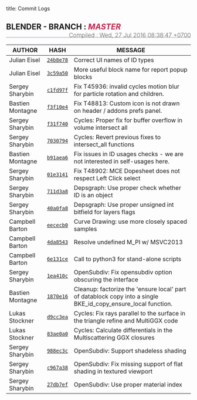 title: Commit Logs

<h2 style="border-bottom: 3px solid #cfd8dc; padding-bottom:15px;">
  <i class="bf-blender"></i> BLENDER - BRANCH :
  <i style="text-transform:uppercase;color:#c7254e">master</i>
  <span style="font-size:16px;font-weight:200;float:right;"> Compiled :
    <time class="timeago" datetime="Wed, 27 Jul 2016 08:38:47 +0700">Wed, 27 Jul 2016 08:38:47 +0700</time>
  </span>
</h2>

AUTHOR | HASH | MESSAGE
--- | --- | ---
Julian Eisel | [`24b8e78`](https://developer.blender.org/rB24b8e78) | Correct UI names of ID types
Julian Eisel | [`3c59a50`](https://developer.blender.org/rB3c59a50) | More useful block name for report popup blocks
Sergey Sharybin | [`c1fd97f`](https://developer.blender.org/rBc1fd97f) | Fix T45936: invalid cycles motion blur for particle rotation and children.
Bastien Montagne | [`f3f10e4`](https://developer.blender.org/rBf3f10e4) | Fix T48813: Custom icon is not drawn on header / addons prefs panel.
Sergey Sharybin | [`f31f740`](https://developer.blender.org/rBf31f740) | Cycles: Proper fix for buffer overflow in volume intersect all
Sergey Sharybin | [`7030794`](https://developer.blender.org/rB7030794) | Cycles: Revert previous fixes to intersect_all functions
Bastien Montagne | [`b91aea6`](https://developer.blender.org/rBb91aea6) | Fix issues in ID usages checks - we are not interested in self-usages here.
Sergey Sharybin | [`01e3141`](https://developer.blender.org/rB01e3141) | Fix T48902: MCE Dopesheet does not respect Left Click select
Sergey Sharybin | [`711d3a8`](https://developer.blender.org/rB711d3a8) | Depsgraph: Use proper check whether ID is an object
Sergey Sharybin | [`40a0fa8`](https://developer.blender.org/rB40a0fa8) | Depsgraph: Use proper unsigned int bitfield for layers flags
Campbell Barton | [`eececb0`](https://developer.blender.org/rBeececb0) | Curve Drawing: use more closely spaced samples
Campbell Barton | [`4da8543`](https://developer.blender.org/rB4da8543) | Resolve undefined M_PI w/ MSVC2013
Campbell Barton | [`6e131ce`](https://developer.blender.org/rB6e131ce) | Call to python3 for stand-alone scripts
Sergey Sharybin | [`1ea410c`](https://developer.blender.org/rB1ea410c) | OpenSubdiv: Fix opensubdiv option obscuring the interface
Bastien Montagne | [`1870e16`](https://developer.blender.org/rB1870e16) | Cleanup: factorize the 'ensure local' part of datablock copy into a single BKE_id_copy_ensure_local function.
Lukas Stockner | [`d9cc3ea`](https://developer.blender.org/rBd9cc3ea) | Cycles: Fix rays parallel to the surface in the triangle refine and MultiGGX code
Lukas Stockner | [`83ae0a0`](https://developer.blender.org/rB83ae0a0) | Cycles: Calculate differentials in the Multiscattering GGX closures
Sergey Sharybin | [`988ec3c`](https://developer.blender.org/rB988ec3c) | OpenSubdiv: Support shadeless shading
Sergey Sharybin | [`c967a38`](https://developer.blender.org/rBc967a38) | OpenSubdiv: Fix missing support of flat shading in textured viewport
Sergey Sharybin | [`27db7ef`](https://developer.blender.org/rB27db7ef) | OpenSubdiv: Use proper material index